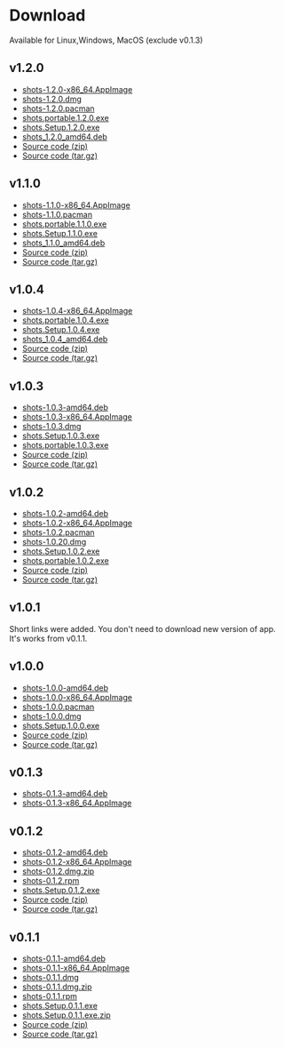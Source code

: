 # Download
Available for Linux,Windows, MacOS (exclude v0.1.3)

## v1.2.0
* [shots-1.2.0-x86_64.AppImage](https://github.com/binjospookie/--shots/releases/download/v1.2.0/shots-1.2.0-x86_64.AppImage)
* [shots-1.2.0.dmg](https://github.com/binjospookie/--shots/releases/download/v1.2.0/shots-1.2.0.dmg)
* [shots-1.2.0.pacman](https://github.com/binjospookie/--shots/releases/download/v1.2.0/shots-1.2.0.pacman)
* [shots.portable.1.2.0.exe](https://github.com/binjospookie/--shots/releases/download/v1.2.0/shots.portable.1.2.0.exe)
* [shots.Setup.1.2.0.exe](https://github.com/binjospookie/--shots/releases/download/v1.2.0/shots.Setup.1.2.0.exe)
* [shots_1.2.0_amd64.deb](https://github.com/binjospookie/--shots/releases/download/v1.2.0/shots_1.2.0_amd64.deb)
* [Source code (zip)](https://github.com/binjospookie/--shots/archive/v1.2.0.zip)
* [Source code (tar.gz)](https://github.com/binjospookie/--shots/archive/v1.2.0.tar.gz)

## v1.1.0
* [shots-1.1.0-x86_64.AppImage](https://github.com/binjospookie/--shots/releases/download/v1.1.0/shots-1.1.0-x86_64.AppImage)
* [shots-1.1.0.pacman](https://github.com/binjospookie/--shots/releases/download/v1.1.0/shots-1.1.0.pacman)
* [shots.portable.1.1.0.exe](https://github.com/binjospookie/--shots/releases/download/v1.1.0/shots.portable.1.1.0.exe)
* [shots.Setup.1.1.0.exe](https://github.com/binjospookie/--shots/releases/download/v1.1.0/shots.Setup.1.1.0.exe)
* [shots_1.1.0_amd64.deb](https://github.com/binjospookie/--shots/releases/download/v1.1.0/shots_1.1.0_amd64.deb)
* [Source code (zip)](https://github.com/binjospookie/--shots/archive/v1.1.0.zip)
* [Source code (tar.gz)](https://github.com/binjospookie/--shots/archive/v1.1.0.tar.gz)

## v1.0.4
* [shots-1.0.4-x86_64.AppImage](https://github.com/binjospookie/--shots/releases/download/v1.0.4/shots-1.0.4-x86_64.AppImage)
* [shots.portable.1.0.4.exe](https://github.com/binjospookie/--shots/releases/download/v1.0.4/shots.portable.1.0.4.exe)
* [shots.Setup.1.0.4.exe](https://github.com/binjospookie/--shots/releases/download/v1.0.4/shots.Setup.1.0.4.exe)
* [shots_1.0.4_amd64.deb](https://github.com/binjospookie/--shots/releases/download/v1.0.4/shots_1.0.4_amd64.deb)
* [Source code (zip)](https://github.com/binjospookie/--shots/archive/v1.0.4.zip)
* [Source code (tar.gz)](https://github.com/binjospookie/--shots/archive/v1.0.4.tar.gz)

## v1.0.3
* [shots-1.0.3-amd64.deb](https://github.com/binjospookie/--shots/releases/download/v1.0.3/shots_1.0.3_amd64.deb)<br />
* [shots-1.0.3-x86_64.AppImage](https://github.com/binjospookie/--shots/releases/download/v1.0.3/shots-1.0.3-x86_64.AppImage)<br />
* [shots-1.0.3.dmg](https://github.com/binjospookie/--shots/releases/download/v1.0.3/shots-1.0.3.dmg)<br />
* [shots.Setup.1.0.3.exe](https://github.com/binjospookie/--shots/releases/download/v1.0.3/shots.Setup.1.0.3.exe)<br />
* [shots.portable.1.0.3.exe](https://github.com/binjospookie/--shots/releases/download/v1.0.3/shots.portable.1.0.3.exe)<br />
* [Source code (zip)](https://github.com/binjospookie/--shots/archive/v1.0.3.zip)<br />
* [Source code (tar.gz)](https://github.com/binjospookie/--shots/archive/v1.0.3.tar.gz)

## v1.0.2
* [shots-1.0.2-amd64.deb](https://github.com/binjospookie/--shots/releases/download/v1.0.2/shots_1.0.2_amd64.deb)<br />
* [shots-1.0.2-x86_64.AppImage](https://github.com/binjospookie/--shots/releases/download/v1.0.2/shots-1.0.2-x86_64.AppImage)<br />
* [shots-1.0.2.pacman](https://github.com/binjospookie/--shots/releases/download/v1.0.2/shots-1.0.2.pacman)<br />
* [shots-1.0.20.dmg](https://github.com/binjospookie/--shots/releases/download/v1.0.2/shots-1.0.2.dmg)<br />
* [shots.Setup.1.0.2.exe](https://github.com/binjospookie/--shots/releases/download/v1.0.2/shots.Setup.1.0.2.exe)<br />
* [shots.portable.1.0.2.exe](https://github.com/binjospookie/--shots/releases/download/v1.0.2/shots.1.0.2.portable.exe)<br />
* [Source code (zip)](https://github.com/binjospookie/--shots/archive/v1.0.2.zip)<br />
* [Source code (tar.gz)](https://github.com/binjospookie/--shots/archive/v1.0.2.tar.gz)

## v1.0.1

Short links were added. You don't need to download new version of app. It's works from v0.1.1.

## v1.0.0
* [shots-1.0.0-amd64.deb](https://github.com/binjospookie/--shots/releases/download/v1.0.0/shots_1.0.0_amd64.deb)<br />
* [shots-1.0.0-x86_64.AppImage](https://github.com/binjospookie/--shots/releases/download/v1.0.0/shots-1.0.0-x86_64.AppImage)<br />
* [shots-1.0.0.pacman](https://github.com/binjospookie/--shots/releases/download/v1.0.0/shots-1.0.0.pacman)<br />
* [shots-1.0.0.dmg](https://github.com/binjospookie/--shots/releases/download/v1.0.0/shots-1.0.0.dmg)<br />
* [shots.Setup.1.0.0.exe](https://github.com/binjospookie/--shots/releases/download/v1.0.0/shots.Setup.1.0.0.exe)<br />
* [Source code (zip)](https://github.com/binjospookie/--shots/archive/v1.0.0.zip)<br />
* [Source code (tar.gz)](https://github.com/binjospookie/--shots/archive/v1.0.0.tar.gz)

## v0.1.3

* [shots-0.1.3-amd64.deb](https://github.com/binjospookie/--shots/releases/download/v0.1.3/shots_0.1.3_amd64.deb)<br />
* [shots-0.1.3-x86_64.AppImage](https://github.com/binjospookie/--shots/releases/download/v0.1.3/shots-0.1.3-x86_64.AppImage)

## v0.1.2

* [shots-0.1.2-amd64.deb](https://github.com/binjospookie/--shots/releases/download/v0.1.2/shots-0.1.2-amd64.deb)<br />
* [shots-0.1.2-x86_64.AppImage](https://github.com/binjospookie/--shots/releases/download/v0.1.2/shots-0.1.2-x86_64.AppImage)<br />
* [shots-0.1.2.dmg.zip](https://github.com/binjospookie/--shots/releases/download/v0.1.2/shots-0.1.2-mac.zip)<br />
* [shots-0.1.2.rpm](https://github.com/binjospookie/--shots/releases/download/v0.1.2/shots-0.1.2.rpm)<br />
* [shots.Setup.0.1.2.exe](https://github.com/binjospookie/--shots/releases/download/v0.1.2/shots.Setup.0.1.2.exe)<br />
* [Source code (zip)](https://github.com/binjospookie/--shots/archive/v0.1.2.zip)<br />
* [Source code (tar.gz)](https://github.com/binjospookie/--shots/archive/v0.1.2.tar.gz)

## v0.1.1

* [shots-0.1.1-amd64.deb](https://github.com/binjospookie/--shots/releases/download/v0.1.1/shots-0.1.1-amd64.deb)<br />
* [shots-0.1.1-x86_64.AppImage](https://github.com/binjospookie/--shots/releases/download/v0.1.1/shots-0.1.1-x86_64.AppImage)<br />
* [shots-0.1.1.dmg](https://github.com/binjospookie/--shots/releases/download/v0.1.1/shots-0.1.1.dmg)<br />
* [shots-0.1.1.dmg.zip](https://github.com/binjospookie/--shots/releases/download/v0.1.1/shots-0.1.1.dmg.zip)<br />
* [shots-0.1.1.rpm](https://github.com/binjospookie/--shots/releases/download/v0.1.1/shots-0.1.1.rpm)<br />
* [shots.Setup.0.1.1.exe](https://github.com/binjospookie/--shots/releases/download/v0.1.1/shots.Setup.0.1.1.exe)<br />
* [shots.Setup.0.1.1.exe.zip](https://github.com/binjospookie/--shots/releases/download/v0.1.1/shots.Setup.0.1.1.exe.zip)<br />
* [Source code (zip)](https://github.com/binjospookie/--shots/archive/v0.1.1.zip)<br />
* [Source code (tar.gz)](https://github.com/binjospookie/--shots/archive/v0.1.1.tar.gz)
